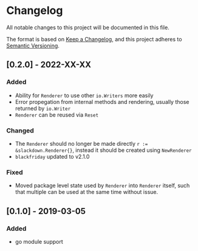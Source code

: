 # Changelog
All notable changes to this project will be documented in this file.

The format is based on [Keep a Changelog](https://keepachangelog.com/en/1.0.0/),
and this project adheres to [Semantic Versioning](https://semver.org/spec/v2.0.0.html).

## [0.2.0] - 2022-XX-XX
### Added
- Ability for `Renderer` to use other `io.Writers` more easily
- Error propegation from internal methods and rendering, usually those returned by `io.Writer`
- `Renderer` can be reused via `Reset`

### Changed
- The `Renderer` should no longer be made directly `r := &slackdown.Renderer{}`, instead it should be created 
using `NewRenderer`
- `blackfriday` updated to v2.1.0

### Fixed
- Moved package level state used by `Renderer` into `Renderer` itself, such that multiple can be used 
at the same time without issue.

## [0.1.0] - 2019-03-05
### Added
- go module support